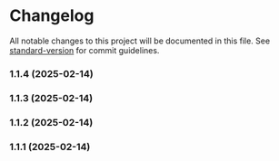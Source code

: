 # Changelog

All notable changes to this project will be documented in this file. See [standard-version](https://github.com/conventional-changelog/standard-version) for commit guidelines.

### 1.1.4 (2025-02-14)

### 1.1.3 (2025-02-14)

### 1.1.2 (2025-02-14)

### 1.1.1 (2025-02-14)
